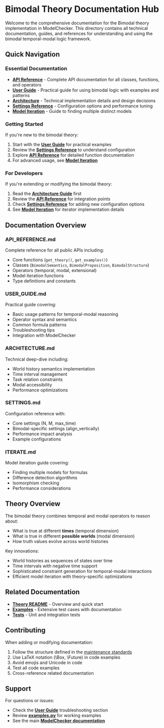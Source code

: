 # Bimodal Theory Documentation Hub

Welcome to the comprehensive documentation for the Bimodal theory implementation in ModelChecker. This directory contains all technical documentation, guides, and references for understanding and using the bimodal temporal-modal logic framework.

## Quick Navigation

### Essential Documentation

- **[API Reference](API_REFERENCE.md)** - Complete API documentation for all classes, functions, and operators
- **[User Guide](USER_GUIDE.md)** - Practical guide for using bimodal logic with examples and patterns
- **[Architecture](ARCHITECTURE.md)** - Technical implementation details and design decisions
- **[Settings Reference](SETTINGS.md)** - Configuration options and performance tuning
- **[Model Iteration](ITERATE.md)** - Guide to finding multiple distinct models

### Getting Started

If you're new to the bimodal theory:

1. Start with the **[User Guide](USER_GUIDE.md)** for practical examples
2. Review the **[Settings Reference](SETTINGS.md)** to understand configuration
3. Explore **[API Reference](API_REFERENCE.md)** for detailed function documentation
4. For advanced usage, see **[Model Iteration](ITERATE.md)**

### For Developers

If you're extending or modifying the bimodal theory:

1. Read the **[Architecture Guide](ARCHITECTURE.md)** first
2. Review the **[API Reference](API_REFERENCE.md)** for integration points
3. Check **[Settings Reference](SETTINGS.md)** for adding new configuration options
4. See **[Model Iteration](ITERATE.md)** for iterator implementation details

## Documentation Overview

### API_REFERENCE.md
Complete reference for all public APIs including:
- Core functions (`get_theory()`, `get_examples()`)
- Classes (`BimodalSemantics`, `BimodalProposition`, `BimodalStructure`)
- Operators (temporal, modal, extensional)
- Model iteration functions
- Type definitions and constants

### USER_GUIDE.md
Practical guide covering:
- Basic usage patterns for temporal-modal reasoning
- Operator syntax and semantics
- Common formula patterns
- Troubleshooting tips
- Integration with ModelChecker

### ARCHITECTURE.md
Technical deep-dive including:
- World history semantics implementation
- Time interval management
- Task relation constraints
- Modal accessibility
- Performance optimizations

### SETTINGS.md
Configuration reference with:
- Core settings (N, M, max_time)
- Bimodal-specific settings (align_vertically)
- Performance impact analysis
- Example configurations

### ITERATE.md
Model iteration guide covering:
- Finding multiple models for formulas
- Difference detection algorithms
- Isomorphism checking
- Performance considerations

## Theory Overview

The bimodal theory combines temporal and modal operators to reason about:
- What is true at different **times** (temporal dimension)
- What is true in different **possible worlds** (modal dimension)
- How truth values evolve across world histories

Key innovations:
- World histories as sequences of states over time
- Time intervals with negative time support
- Sophisticated constraint generation for temporal-modal interactions
- Efficient model iteration with theory-specific optimizations

## Related Documentation

- **[Theory README](../README.md)** - Overview and quick start
- **[Examples](../examples.py)** - Extensive test cases with documentation
- **[Tests](../tests/)** - Unit and integration tests

## Contributing

When adding or modifying documentation:
1. Follow the structure defined in the [maintenance standards](../../../../../Docs/maintenance/README.md)
2. Use LaTeX notation (\\Box, \\Future) in code examples
3. Avoid emojis and Unicode in code
4. Test all code examples
5. Cross-reference related documentation

## Support

For questions or issues:
- Check the **[User Guide](USER_GUIDE.md)** troubleshooting section
- Review **[examples.py](../examples.py)** for working examples
- See the main **[ModelChecker documentation](../../../../README.md)**